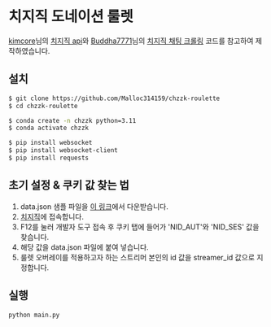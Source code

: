 # 치지직 도네이션 룰렛

[kimcore](https://github.com/kimcore)님의 [치지직 api](https://github.com/kimcore/chzzk)와 [Buddha7771](https://github.com/Buddha7771)님의 [치지직 채팅 크롤링](https://github.com/Buddha7771/ChzzkChat) 코드를 참고하여 제작하였습니다.

## 설치

```bash
$ git clone https://github.com/Malloc314159/chzzk-roulette
$ cd chzzk-roulette

$ conda create -n chzzk python=3.11
$ conda activate chzzk

$ pip install websocket
$ pip install websocket-client
$ pip install requests
```

## 초기 설정 & 쿠키 값 찾는 법

1. data.json 샘플 파일을 [이 링크](https://drive.google.com/file/d/1CqT_eYzQrURaGPSPbfm5HYvJsXNjWLEO/view?usp=sharing)에서 다운받습니다.
2. [치지직](https://chzzk.naver.com)에 접속합니다.
3. F12를 눌러 개발자 도구 접속 후 쿠키 탭에 들어가 'NID_AUT'와 'NID_SES' 값을 찾습니다.
4. 해당 값을 data.json 파일에 붙여 넣습니다.
5. 룰렛 오버레이를 적용하고자 하는 스트리머 본인의 id 값을 streamer_id 값으로 지정합니다.

## 실행

```commandline
python main.py
```

